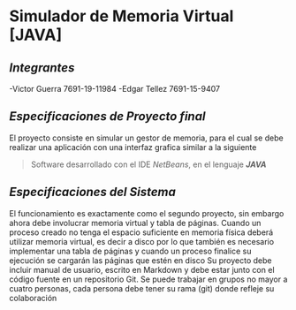 ﻿# Simulador de Memoria Virtual [JAVA]

## ***Integrantes***
-Victor Guerra 7691-19-11984
-Edgar Tellez  7691-15-9407

## ***Especificaciones de Proyecto final***
El proyecto consiste en simular un gestor de memoria, para el cual se debe realizar una aplicación con
una interfaz grafica similar a la siguiente
> Software desarrollado con el IDE *NetBeans*, en el lenguaje ***JAVA***


## ***Especificaciones del Sistema***
El funcionamiento es exactamente como el segundo proyecto, sin embargo ahora debe involucrar
memoria virtual y tabla de páginas. Cuando un proceso creado no tenga el espacio suficiente en
memoria física deberá utilizar memoria virtual, es decir a disco por lo que también es necesario
implementar una tabla de páginas y cuando un proceso finalice su ejecución se cargarán las páginas que
estén en disco
Su proyecto debe incluir manual de usuario, escrito en Markdown y debe estar junto con el código
fuente en un repositorio Git. Se puede trabajar en grupos no mayor a cuatro personas, cada persona
debe tener su rama (git) donde refleje su colaboración

